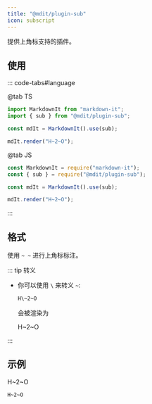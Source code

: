 ```yaml
---
title: "@mdit/plugin-sub"
icon: subscript
---
```


提供上角标支持的插件。

<!-- more -->

## 使用

::: code-tabs#language

@tab TS

```ts
import MarkdownIt from "markdown-it";
import { sub } from "@mdit/plugin-sub";

const mdIt = MarkdownIt().use(sub);

mdIt.render("H~2~O");
```

@tab JS

```js
const MarkdownIt = require("markdown-it");
const { sub } = require("@mdit/plugin-sub");

const mdIt = MarkdownIt().use(sub);

mdIt.render("H~2~O");
```

:::

## 格式

使用 `~ ~` 进行上角标标注。

::: tip 转义

- 你可以使用 `\` 来转义 `~`:

  ```md
  H\~2~O
  ```

  会被渲染为

  H\~2~O

:::

## 示例

H~2~O

```md
H~2~O
```
